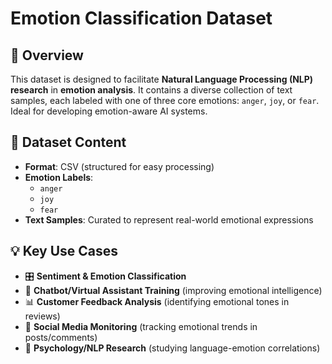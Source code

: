 # Emotion Classification Dataset

## 📌 Overview
This dataset is designed to facilitate **Natural Language Processing (NLP) research** in **emotion analysis**. It contains a diverse collection of text samples, each labeled with one of three core emotions: `anger`, `joy`, or `fear`. Ideal for developing emotion-aware AI systems.

## 📂 Dataset Content
- **Format**: CSV (structured for easy processing)
- **Emotion Labels**: 
  - `anger` 
  - `joy` 
  - `fear`
- **Text Samples**: Curated to represent real-world emotional expressions

## 💡 Key Use Cases
- 🎛️ **Sentiment & Emotion Classification**  
- 🤖 **Chatbot/Virtual Assistant Training** (improving emotional intelligence)  
- 📊 **Customer Feedback Analysis** (identifying emotional tones in reviews)  
- 📱 **Social Media Monitoring** (tracking emotional trends in posts/comments)  
- 🧠 **Psychology/NLP Research** (studying language-emotion correlations)  
